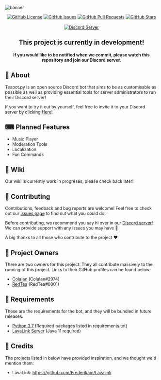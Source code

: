 ![banner](https://user-images.githubusercontent.com/43201383/72987537-89830a80-3e25-11ea-95ef-ecfa0afcff7e.png)

<p align="center">
    <a href="https://github.com/RedCokeDevelopment/Teapot.py/blob/master/LICENSE"><img src="https://img.shields.io/github/license/redcokedevelopment/teapot.py.svg?style=flat-square" alt="GitHub License"></a>
    <a href="https://github.com/RedCokeDevelopment/Teapot.py/issues"><img src="https://img.shields.io/github/issues/redcokedevelopment/teapot.py.svg?color=purple&style=flat-square" alt="GitHub Issues"></a>
    <a href="https://github.com/RedCokeDevelopment/Teapot.py/pulls"><img src="https://img.shields.io/github/issues-pr/redcokedevelopment/teapot.py.svg?color=purple&style=flat-square" alt="GitHub Pull Requests"></a>
    <a href="https://github.com/RedCokeDevelopment/Teapot.py/stargazers"><img src="https://img.shields.io/github/stars/redcokedevelopment/teapot.py.svg?style=flat-square" alt="GitHub Stars"></a>
    <br><br>
    <a href="https://discord.gg/7BRGs6F"><img src="https://discordapp.com/api/guilds/667714189254459414/widget.png?style=banner3" alt="Discord Server"></a>
</p>

<h2 align="center">
    This project is currently in development!<br>
</h2>
<h4 align="center">
    If you would  like to be notified when we commit, please watch this repository and join our Discord server.
</h4>


## 👋 About

Teapot.py is an open source Discord bot that aims to be as customisable as possible as well as providing essential tools for server administrators to run their Discord server!

If you want to try it out by yourself, feel free to invite it to your Discord server by clicking [Here](https://discordapp.com/oauth2/authorize?client_id=669880564270104586&permissions=8&scope=bot)!

## ⌨ Planned Features
- Music Player
- Moderation Tools
- Localization
- Fun Commands


## 📖 Wiki

Our wiki is currently work in progreses, please check back later!

## 🤝 Contributing
Contributions, feedback and bug reports are welcome! Feel free to check out our [issues page](https://github.com/RedCokeDevelopment/Teapot.py/issues) to find out what you could do!

Before contributing, we recommend you say hi over in our [Discord server](https://discord.gg/7BRGs6F)! We can provide support with any issues you may have 🙂

A big thanks to all those who contribute to the project ❤

## 💼 Project Owners 
There are two owners for this project. They all contribute massively to the running of this project. Links to their GitHub profiles can be found below:

- [ColaIan](https://github.com/ColaIan) (ColaIan#2974)
- [RedTea](https://github.com/RedTeaDev) (RedTea#0001)

## 📜 Requirements
These are the requirements for the bot, and they will be bundled in future releases.

- [Python 3.7](https://www.python.org/downloads/release/python-376/) (Required packages listed in requirements.txt)
- [LavaLink Server](https://github.com/Frederikam/Lavalink) (Java 11 required)

## 💛 Credits
The projects listed in below have provided inspiration, and we thought we'd mention them:

- LavaLink: https://github.com/Frederikam/Lavalink
